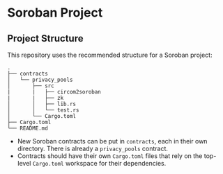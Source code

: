 # Soroban Project

## Project Structure

This repository uses the recommended structure for a Soroban project:
```text
.
├── contracts
│   └── privacy_pools
│       ├── src
|		|	├── circom2soroban
|		|	├── zk
│       │   ├── lib.rs
│       │   └── test.rs
│       └── Cargo.toml
├── Cargo.toml
└── README.md
```

- New Soroban contracts can be put in `contracts`, each in their own directory. There is already a `privacy_pools` contract.
- Contracts should have their own `Cargo.toml` files that rely on the top-level `Cargo.toml` workspace for their dependencies.